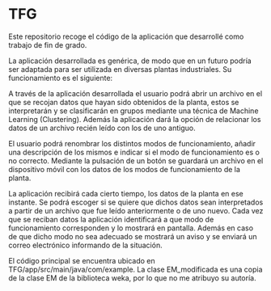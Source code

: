 # TFG
Este repositorio recoge el código de la aplicación que desarrollé como trabajo de fin de grado.

La aplicación desarrollada es genérica, de modo que en un futuro podría ser adaptada para ser utilizada en diversas plantas industriales. Su funcionamiento es el siguiente:

A través de la aplicación desarrollada el usuario podrá abrir un archivo en el que se recojan datos que hayan sido obtenidos de la planta, estos se interpretarán y se clasificarán en grupos mediante una técnica de Machine Learning (Clustering). Además la aplicación dará la opción de relacionar los datos de un archivo recién leído con los de uno antiguo.

El usuario podrá renombrar los distintos modos de funcionamiento, añadir una descripción de los mismos e indicar si el modo de funcionamiento es o no correcto. Mediante la pulsación de un botón se guardará un archivo en el dispositivo móvil con los datos de los modos de funcionamiento de la planta.

La aplicación recibirá cada cierto tiempo, los datos de la planta en ese instante. Se podrá escoger si se quiere que dichos datos sean interpretados a partir de un archivo que fue leído anteriormente o de uno nuevo. Cada vez que se reciban datos la aplicación identificará a que modo de funcionamiento corresponden y lo mostrará en pantalla. Además en caso de que dicho modo no sea adecuado se mostrará un aviso y se enviará un correo electrónico informando de la situación.

El código principal se encuentra ubicado en TFG/app/src/main/java/com/example. La clase EM_modificada es una copia de la clase EM de la biblioteca weka, por lo que no me atribuyo su autoría.

